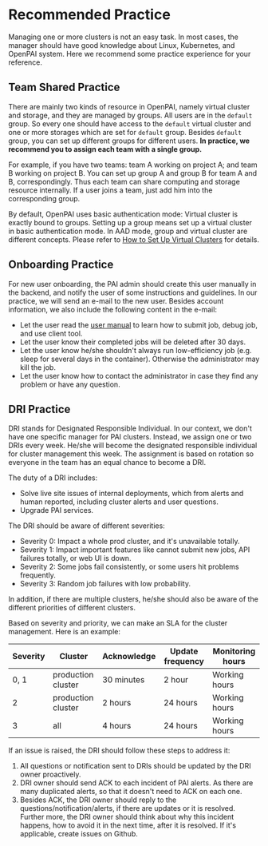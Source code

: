 # Recommended Practice

Managing one or more clusters is not an easy task. In most cases, the manager should have good knowledge about Linux, Kubernetes, and OpenPAI system. Here we recommend some practice experience for your reference.

## Team Shared Practice

There are mainly two kinds of resource in OpenPAI, namely virtual cluster and storage, and they are managed by groups. All users are in the `default` group. So every one should have access to the `default` virtual cluster and one or more storages which are set for `default` group. Besides `default` group, you can set up different groups for different users. **In practice, we recommend you to assign each team with a single group.**

For example, if you have two teams: team A working on project A; and team B working on project B. You can set up group A and group B for team A and B, correspondingly. Thus each team can share computing and storage resource internally. If a user joins a team, just add him into the corresponding group.

By default, OpenPAI uses basic authentication mode: Virtual cluster is exactly bound to groups. Setting up a group means set up a virtual cluster in basic authentication mode. In AAD mode, group and virtual cluster are different concepts. Please refer to [How to Set Up Virtual Clusters](./how-to-set-up-virtual-clusters.md) for details.

## Onboarding Practice

For new user onboarding, the PAI admin should create this user manually in the backend, and notify the user of some instructions and guidelines. In our practice, we will send an e-mail to the new user. Besides account information, we also include the following content in the e-mail:

  - Let the user read the [user manual](../cluster-user/) to learn how to submit job, debug job, and use client tool.
  - Let the user know their completed jobs will be deleted after 30 days.
  - Let the user know he/she shouldn't always run low-efficiency job (e.g. sleep for several days in the container). Otherwise the administrator may kill the job.
  - Let the user know how to contact the administrator in case they find any problem or have any question. 

## DRI Practice

DRI stands for Designated Responsible Individual. In our context, we don't have one specific manager for PAI clusters. Instead, we assign one or two DRIs every week. He/she will become the designated responsible individual for cluster management this week. The assignment is based on rotation so everyone in the team has an equal chance to become a DRI.

The duty of a DRI includes:

- Solve live site issues of internal deployments, which from alerts and human reported, including cluster alerts and user questions.
- Upgrade PAI services.

The DRI should be aware of different severities: 

  - Severity 0: Impact a whole prod cluster, and it's unavailable totally.
  - Severity 1: Impact important features like cannot submit new jobs, API failures totally, or web UI is down.
  - Severity 2: Some jobs fail consistently, or some users hit problems frequently.
  - Severity 3: Random job failures with low probability.

In addition, if there are multiple clusters, he/she should also be aware of the different priorities of different clusters.

Based on severity and priority, we can make an SLA for the cluster management. Here is an example:

|     Severity    |     Cluster               |     Acknowledge    |     Update frequency    |     Monitoring hours    |
|-----------------|---------------------------|--------------------|-------------------------|-------------------------|
|     0, 1        |     production cluster    |     30 minutes     |     2 hour              |     Working hours       |
|     2           |     production cluster    |     2 hours        |     24 hours            |     Working hours       |
|     3           |     all                   |     4 hours        |     24 hours            |     Working hours       |


If an issue is raised, the DRI should follow these steps to address it:

1. All questions or notification sent to DRIs should be updated by the DRI owner proactively.
2. DRI owner should send ACK to each incident of PAI alerts. As there are many duplicated alerts, so that it doesn't need to ACK on each one.
3. Besides ACK, the DRI owner should reply to the questions/notification/alerts, if there are updates or it is resolved. Further more, the DRI owner should think about why this incident happens, how to avoid it in the next time, after it is resolved. If it's applicable, create issues on Github.